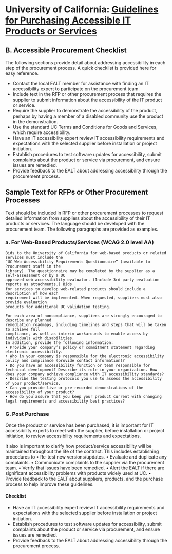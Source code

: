 # University of California: [Guidelines for Purchasing Accessible IT Products or Services](http://www.ucop.edu/electronic-accessibility/_files/uc-guidelines-accessibility-procurement.pdf)

## B. Accessible Procurement Checklist

The following sections provide detail about addressing accessibility in each step of the procurement process. A quick checklist is provided here for easy reference.

- Contact the local EALT member for assistance with finding an IT accessibility expert to participate on the procurement team.
- Include text in the RFP or other procurement process that requires the supplier to submit information about the accessibility of the IT product or service.
- Require the supplier to demonstrate the accessibility of the product, perhaps by having a member of a disabled community use the product in the demonstration.
- Use the standard UC Terms and Conditions for Goods and Services, which require accessibility.
- Have an IT accessibility expert review IT accessibility requirements and expectations with the selected supplier before installation or project initiation.
- Establish procedures to test software updates for accessibility, submit complaints about the product or service via procurement, and ensure issues are remedied.
- Provide feedback to the EALT about addressing accessibility through the procurement process.

## Sample Text for RFPs or Other Procurement Processes

Text should be included in RFP or other procurement processes to request detailed information from suppliers about the accessibility of their IT products or services. The language should be developed with the procurement team. The following paragraphs are provided as examples.

### a. For Web-Based Products/Services (WCAG 2.0 level AA) 

    Bids to the University of California for web-based products or related services must include the
    “UC Web Accessibility Requirements Questionnaire” (available to Procurement staff in the
    library). The questionnaire may be completed by the supplier as a self-assessment or by a UC
    approved web accessibility evaluator. (Include 3rd party evaluation reports as attachments.) Bids
    for services to develop web-related products should include a description of how each
    requirement will be implemented. When requested, suppliers must also provide evaluation
    products for additional UC validation testing.

    For each area of noncompliance, suppliers are strongly encouraged to describe any planned
    remediation roadmaps, including timelines and steps that will be taken to achieve full
    compliance, as well as interim workarounds to enable access by individuals with disabilities.
    In addition, provide the following information:
    • Provide your company’s policy or commitment statement regarding electronic accessibility.
    • Who in your company is responsible for the electronic accessibility policy and compliance (provide contact information)?
    • Do you have an accessibility function or team responsible for technical development? Describe its role in your organization. How does your company achieve compliance with IT accessibility standards?
    • Describe the testing protocols you use to assess the accessibility of your product/service.
    • Can you provide live or pre-recorded demonstrations of the accessibility of your product?
    • How do you assure that you keep your product current with changing legal requirements and accessibility best practices?
    
 
### G. Post Purchase
Once the product or service has been purchased, it is important for IT accessibility experts to meet with the supplier, before installation or project initiation, to review accessibility requirements and
expectations.

It also is important to clarify how product/service accessibility will be maintained throughout the life of the contract. This includes establishing procedures to
• Re-test new versions/updates.
• Evaluate and duplicate any complaints.
• Communicate complaints to the supplier via the procurement team.
• Verify that issues have been remedied.
• Alert the EALT if there are significant accessibility problems with products widely used at UC.
• Provide feedback to the EALT about suppliers, products, and the purchase process to help improve these guidelines.

#### Checklist
- Have an IT accessibility expert review IT accessibility requirements and expectations with the
selected supplier before installation or project initiation.
- Establish procedures to test software updates for accessibility, submit complaints about the
product or service via procurement, and ensure issues are remedied.
- Provide feedback to the EALT about addressing accessibility through the procurement process.
